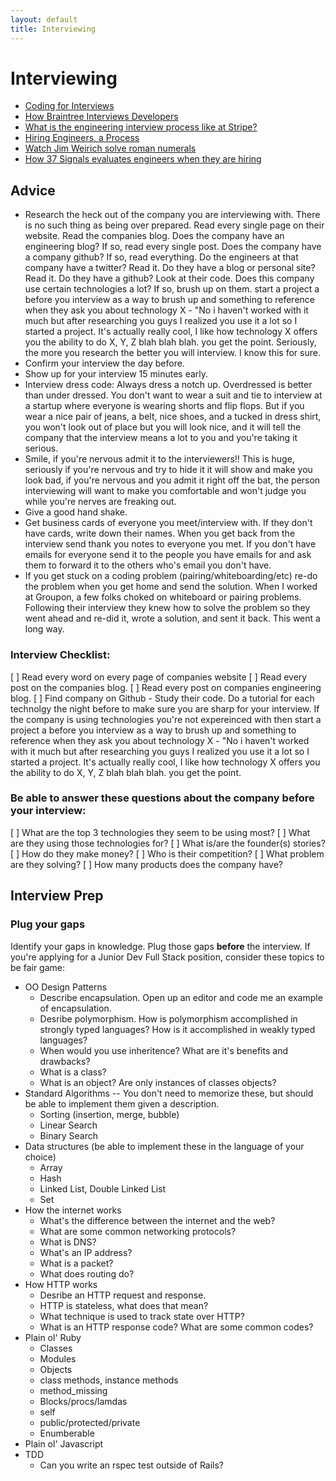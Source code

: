 ```yaml
---
layout: default
title: Interviewing
---
```


# Interviewing

* [Coding for Interviews](http://codingforinterviews.com/)
* [How Braintree Interviews Developers](https://www.braintreepayments.com/braintrust/how-braintree-interviews-exceptional-developers)
* [What is the engineering interview process like at Stripe?](http://www.quora.com/Stripe-company/What-is-the-engineering-interview-process-like-at-Stripe)
* [Hiring Engineers, a Process](http://hueniverse.com/2013/02/hiring-engineers-a-process/)
* [Watch Jim Weirich solve roman numerals](http://www.youtube.com/watch?v=983zk0eqYLY)
* [How 37 Signals evaluates engineers when they are hiring](http://37signals.com/svn/posts/2628-how-to-hire-a-programmer-when-youre-not-a-programmer)


## Advice

* Research the heck out of the company you are interviewing with. There is no such thing as being over prepared. Read every single page on their website. Read the companies blog. Does the company have an engineering blog? If so, read every single post. Does the company have a company github? If so, read everything. Do the engineers at that company have a twitter? Read it. Do they have a blog or personal site? Read it. Do they have a github? Look at their code. Does this company use certain technologies a lot? If so, brush up on them. start a project a before you interview as a way to brush up and something to reference when they ask you about technology X - "No i haven't worked with it much but after researching you guys I realized you use it a lot so I started a project. It's actually really cool, I like how technology X offers you the ability to do X, Y, Z blah blah blah. you get the point. Seriously, the more you research the better you will interview. I know this for sure.
* Confirm your interview the day before.
* Show up for your interview 15 minutes early.
* Interview dress code: Always dress a notch up. Overdressed is better than under dressed. You don't want to wear a suit and tie to interview at a startup where everyone is wearing shorts and flip flops. But if you wear a nice pair of jeans, a belt, nice shoes, and a tucked in dress shirt, you won't look out of place but you will look nice, and it will tell the company that the interview means a lot to you and you're taking it serious.
* Smile, if you're nervous admit it to the interviewers!! This is huge, seriously if you're nervous and try to hide it it will show and make you look bad, if you're nervous and you admit it right off the bat, the person interviewing will want to make you comfortable and won't judge you while you're nerves are freaking out.
* Give a good hand shake.
* Get business cards of everyone you meet/interview with. If they don't have cards, write down their names. When you get back from the interview send thank you notes to everyone you met. If you don't have emails for everyone send it to the people you have emails for and ask them to forward it to the others who's email you don't have.
* If you get stuck on a coding problem (pairing/whiteboarding/etc) re-do the problem when you get home and send the solution. When I worked at Groupon, a few folks choked on whiteboard or pairing problems. Following their interview they knew how to solve the problem so they went ahead and re-did it, wrote a solution, and sent it back. This went a long way.


### Interview Checklist:
[ ] Read every word on every page of companies website
[ ] Read every post on the companies blog.
[ ] Read every post on companies engineering blog.
[ ] Find company on Github - Study their code.  Do a tutorial for each technolgy the night before to make sure you are sharp for your interview. If the company is using technologies you're not expereinced with then start a project a before you interview as a way to brush up and something to reference when they ask you about technology X - "No i haven't worked with it much but after researching you guys I realized you use it a lot so I started a project. It's actually really cool, I like how technology X offers you the ability to do X, Y, Z blah blah blah. you get the point.

### Be able to answer these questions about the company before your interview:
[ ] What are the top 3 technologies they seem to be using most?
[ ] What are they using those technologies for?
[ ] What is/are the founder(s) stories?
[ ] How do they make money?
[ ] Who is their competition?
[ ] What problem are they solving?
[ ] How many products does the company have?

## Interview Prep

### Plug your gaps
Identify your gaps in knowledge. Plug those gaps __before__ the interview. If you're applying for a Junior Dev Full Stack position, consider these topics to be fair game:

* OO Design Patterns
  * Describe encapsulation. Open up an editor and code me an example of encapsulation.
  * Desribe polymorphism. How is polymorphism accomplished in strongly typed languages? How is it accomplished in weakly typed languages?
  * When would you use inheritence? What are it's benefits and drawbacks?
  * What is a class?
  * What is an object? Are only instances of classes objects?
* Standard Algorithms -- You don't need to memorize these, but should be able to implement them given a description.
  * Sorting (insertion, merge, bubble)
  * Linear Search
  * Binary Search
* Data structures (be able to implement these in the language of your choice)
  * Array
  * Hash
  * Linked List, Double Linked List
  * Set
* How the internet works
  * What's the difference between the internet and the web?
  * What are some common networking protocols?
  * What is DNS?
  * What's an IP address?
  * What is a packet?
  * What does routing do?
* How HTTP works
  * Desribe an HTTP request and response.
  * HTTP is stateless, what does that mean?
  * What technique is used to track state over HTTP?
  * What is an HTTP response code? What are some common codes?
* Plain ol' Ruby
  * Classes
  * Modules
  * Objects
  * class methods, instance methods
  * method_missing
  * Blocks/procs/lamdas
  * self
  * public/protected/private
  * Enumberable
* Plain ol' Javascript
* TDD
  * Can you write an rspec test outside of Rails?
